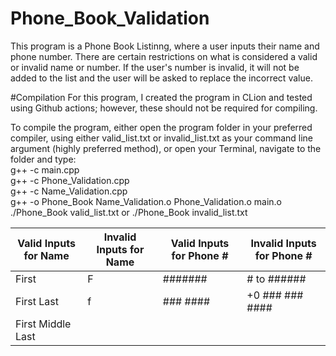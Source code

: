 # Phone_Book_Validation
This program is a Phone Book Listinng, where a user inputs their name and phone number. There are certain restrictions on what is considered a valid or invalid name or number. If the user's number is invalid, it will not be added to the list and the user will be asked to replace the incorrect value. 

#Compilation
For this program, I created the program in CLion and tested using Github actions; however, these should not be required for compiling. 

To compile the program, either open the program folder in your preferred compiler, using either valid_list.txt or invalid_list.txt as your command line argument (highly preferred method), or open your Terminal, navigate to the folder and type: </br>g++ -c main.cpp </br>g++ -c Phone_Validation.cpp</br> g++ -c Name_Validation.cpp</br>g++ -o Phone_Book Name_Validation.o Phone_Validation.o main.o
</br>./Phone_Book valid_list.txt or ./Phone_Book invalid_list.txt

| Valid Inputs for Name                       | Invalid Inputs for Name                                       | Valid Inputs for Phone # | Invalid Inputs for Phone #                       |
|---------------------------------------------|---------------------------------------------------------------|--------------------------|--------------------------------------------------|
| First                                       | F                                                             | #######                  | # to ######                                      |
| First Last                                  | f                                                             | ### ####                 | +0 ### ### ####                                  |
| First Middle Last                           | <script>                                                      | ###-####                 | +0# ### ### ####                                 |
| First, Middle, Last                         | 3ric                                                          | ##########               | +0## ### ### ####                                |
| First, Last                                 | "Sarah"                                                       | ### ### ####             | +#### ### ### ####                               |
| First O'Henry                               | First O''Henry                                                | ###-###-####             | any characters that are not a digit, (,),-, or + |
| Last,First                                  | any characters that are not part of the alphabet,-,comma,or ' | (###)#######             |                                                  |
| Last, First                                 |                                                               | (###)-###-####           |                                                  |
| First McCartney                             |                                                               | (###) ### ####           |                                                  |
| First-Part Middle-Part Last-Part            |                                                               | (###) ###-####           |                                                  |
| First 'Nickname' Middle Last                |                                                               | # ### ### ####           |                                                  |
| First-Part 'Nickname' Middle-Part Last-Part |                                                               | ## ### ### ####          |                                                  |
| F. M. L.                                    |                                                               | ### ### ### ####         |                                                  |
| F.-P. M.-P. L.-P.                           |                                                               | +# ### ### ####          |                                                  |
|                                             |                                                               | +# (###) ### ####        |                                                  |
|                                             |                                                               | +## ### ### ####         |                                                  |
|                                             |                                                               | +### ### ### ####        |                                                  |
|                                             |                                                               | +# ### ####              |                                                  |
|                                             |                                                               | +## ### ####             |                                                  |
|                                             |                                                               | +### ### ####            |                                                  |
